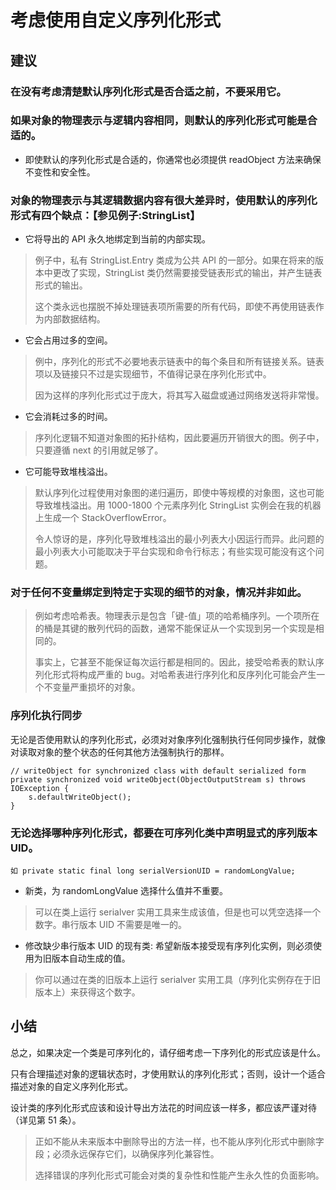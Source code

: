 # 考虑使用自定义序列化形式

## 建议

### 在没有考虑清楚默认序列化形式是否合适之前，不要采用它。

### 如果对象的物理表示与逻辑内容相同，则默认的序列化形式可能是合适的。 

- 即使默认的序列化形式是合适的，你通常也必须提供 readObject 方法来确保不变性和安全性。

### 对象的物理表示与其逻辑数据内容有很大差异时，使用默认的序列化形式有四个缺点：【参见例子:StringList】

- 它将导出的 API 永久地绑定到当前的内部实现。

> 例子中，私有 StringList.Entry 类成为公共 API 的一部分。如果在将来的版本中更改了实现，StringList 类仍然需要接受链表形式的输出，并产生链表形式的输出。
>
> 这个类永远也摆脱不掉处理链表项所需要的所有代码，即使不再使用链表作为内部数据结构。

- 它会占用过多的空间。 

> 例中，序列化的形式不必要地表示链表中的每个条目和所有链接关系。链表项以及链接只不过是实现细节，不值得记录在序列化形式中。
>
> 因为这样的序列化形式过于庞大，将其写入磁盘或通过网络发送将非常慢。

- 它会消耗过多的时间。 

> 序列化逻辑不知道对象图的拓扑结构，因此要遍历开销很大的图。例子中，只要遵循 next 的引用就足够了。

- 它可能导致堆栈溢出。 

> 默认序列化过程使用对象图的递归遍历，即使中等规模的对象图，这也可能导致堆栈溢出。用 1000-1800 个元素序列化 StringList 实例会在我的机器上生成一个 StackOverflowError。
> 
> 令人惊讶的是，序列化导致堆栈溢出的最小列表大小因运行而异。此问题的最小列表大小可能取决于平台实现和命令行标志；有些实现可能没有这个问题。

### 对于任何不变量绑定到特定于实现的细节的对象，情况并非如此。

> 例如考虑哈希表。物理表示是包含「键-值」项的哈希桶序列。一个项所在的桶是其键的散列代码的函数，通常不能保证从一个实现到另一个实现是相同的。
>
> 事实上，它甚至不能保证每次运行都是相同的。因此，接受哈希表的默认序列化形式将构成严重的 bug。对哈希表进行序列化和反序列化可能会产生一个不变量严重损坏的对象。

### 序列化执行同步

无论是否使用默认的序列化形式，必须对对象序列化强制执行任何同步操作，就像对读取对象的整个状态的任何其他方法强制执行的那样。

```
// writeObject for synchronized class with default serialized form
private synchronized void writeObject(ObjectOutputStream s) throws IOException {
    s.defaultWriteObject();
}
```

### 无论选择哪种序列化形式，都要在可序列化类中声明显式的序列版本 UID。 

    如 private static final long serialVersionUID = randomLongValue;

- 新类，为 randomLongValue 选择什么值并不重要。

> 可以在类上运行 serialver 实用工具来生成该值，但是也可以凭空选择一个数字。串行版本 UID 不需要是唯一的。

- 修改缺少串行版本 UID 的现有类: 希望新版本接受现有序列化实例，则必须使用为旧版本自动生成的值。 

> 你可以通过在类的旧版本上运行 serialver 实用工具（序列化实例存在于旧版本上）来获得这个数字。


## 小结

总之，如果决定一个类是可序列化的，请仔细考虑一下序列化的形式应该是什么。

只有合理描述对象的逻辑状态时，才使用默认的序列化形式；否则，设计一个适合描述对象的自定义序列化形式。

设计类的序列化形式应该和设计导出方法花的时间应该一样多，都应该严谨对待（详见第 51 条）。

> 正如不能从未来版本中删除导出的方法一样，也不能从序列化形式中删除字段；必须永远保存它们，以确保序列化兼容性。
>
> 选择错误的序列化形式可能会对类的复杂性和性能产生永久性的负面影响。






